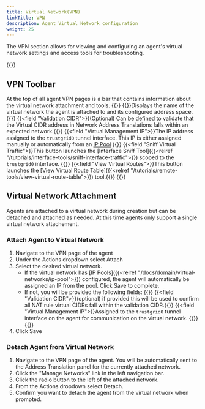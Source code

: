 ```yaml
---
title: Virtual Network(VPN)
linkTitle: VPN
description: Agent Virtual Network configuration
weight: 25
---
```

The VPN section allows for viewing and configuring an agent's virtual network settings and access tools for troubleshooting.

{{<tgimg src="agent-vpn.png" width="95%">}}

## VPN Toolbar
At the top of all agent VPN pages is a bar that contains information about the virtual network attachment and tools.
{{<fields>}}
{{<field Network>}}Displays the name of the virtual network the agent is attached to and its configured address space.{{</field>}}
{{<field "Validation CIDR">}}(Optional) Can be defined to validate that the Virtual CIDR address in Network Address Translations falls within an expected network.{{</field>}}
{{<field "Virtual Management IP">}}The IP address assigned to the `trustgrid0` tunnel interface. This IP is either assigned manually or automatically from an [IP Pool]() {{</field>}}
{{<field "Sniff Virtual Traffic">}}This button launches the [Interface Sniff Tool]({{<relref "/tutorials/interface-tools/sniff-interface-traffic">}}) scoped to the `trustgrid0` interface. {{</field>}}
{{<field "View Virtual Routes">}}This button launches the [View Virtual Route Table]({{<relref "/tutorials/remote-tools/view-virtual-route-table">}}) tool.{{</field>}}
{{</fields>}}

## Virtual Network Attachment

Agents are attached to a virtual network during creation but can be detached and attached as needed. At this time agents only support a single virtual network attachement.

### Attach Agent to Virtual Network 
1. Navigate to the VPN page of the agent
1. Under the Actions dropdown select Attach
1. Select the desired virtual network.
    - If the virtual network has [IP Pools]({{<relref "/docs/domain/virtual-networks/ip-pool">}}) configured, the agent will automatically be assigned an IP from the pool. Click Save to complete.
    - If not, you will be provided the following fields: {{<fields>}}
    {{<field "Validation CIDR">}}(optional) if provided this will be used to confirm all NAT rule virtual CIDRs fall within the validation CIDR.{{</field>}}
    {{<field "Virtual Management IP">}}Assigned to the `trustgrid0` tunnel interface on the agent for communication on the virtual network. {{</field>}}
    {{</fields>}}
1. Click Save

### Detach Agent from Virtual Network
1. Navigate to the VPN page of the agent. You will be automatically sent to the Address Translation panel for the currently attached network. 
1. Click the "Manage Networks" link in the left navigation bar.
1. Click the radio button to the left of the attached network.
1. From the Actions dropdown select Detach.
1. Confirm you want to detach the agent from the virtual network when prompted.